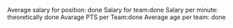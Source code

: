 Average salary for position: done
Salary for team:done
Salary per minute: theoretically done
Avarage PTS per Team:done
Average age per team: done